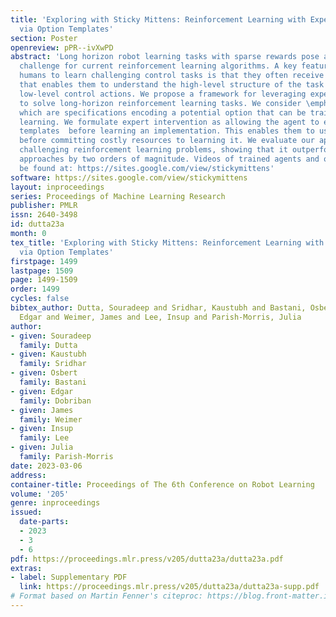 ```yaml
---
title: 'Exploring with Sticky Mittens: Reinforcement Learning with Expert Interventions
  via Option Templates'
section: Poster
openreview: pPR--ivXwPD
abstract: 'Long horizon robot learning tasks with sparse rewards pose a significant
  challenge for current reinforcement learning algorithms. A key feature enabling
  humans to learn challenging control tasks is that they often receive expert intervention
  that enables them to understand the high-level structure of the task before mastering
  low-level control actions. We propose a framework for leveraging expert intervention
  to solve long-horizon reinforcement learning tasks. We consider \emph{option templates},
  which are specifications encoding a potential option that can be trained using reinforcement
  learning. We formulate expert intervention as allowing the agent to execute option
  templates  before learning an implementation. This enables them to use an option,
  before committing costly resources to learning it. We evaluate our approach on three
  challenging reinforcement learning problems, showing that it outperforms state-of-the-art
  approaches by two orders of magnitude. Videos of trained agents and our code can
  be found at: https://sites.google.com/view/stickymittens'
software: https://sites.google.com/view/stickymittens
layout: inproceedings
series: Proceedings of Machine Learning Research
publisher: PMLR
issn: 2640-3498
id: dutta23a
month: 0
tex_title: 'Exploring with Sticky Mittens: Reinforcement Learning with Expert Interventions
  via Option Templates'
firstpage: 1499
lastpage: 1509
page: 1499-1509
order: 1499
cycles: false
bibtex_author: Dutta, Souradeep and Sridhar, Kaustubh and Bastani, Osbert and Dobriban,
  Edgar and Weimer, James and Lee, Insup and Parish-Morris, Julia
author:
- given: Souradeep
  family: Dutta
- given: Kaustubh
  family: Sridhar
- given: Osbert
  family: Bastani
- given: Edgar
  family: Dobriban
- given: James
  family: Weimer
- given: Insup
  family: Lee
- given: Julia
  family: Parish-Morris
date: 2023-03-06
address:
container-title: Proceedings of The 6th Conference on Robot Learning
volume: '205'
genre: inproceedings
issued:
  date-parts:
  - 2023
  - 3
  - 6
pdf: https://proceedings.mlr.press/v205/dutta23a/dutta23a.pdf
extras:
- label: Supplementary PDF
  link: https://proceedings.mlr.press/v205/dutta23a/dutta23a-supp.pdf
# Format based on Martin Fenner's citeproc: https://blog.front-matter.io/posts/citeproc-yaml-for-bibliographies/
---
```

